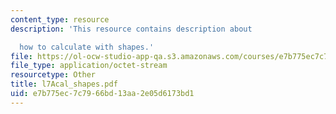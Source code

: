 ```yaml
---
content_type: resource
description: 'This resource contains description about

  how to calculate with shapes.'
file: https://ol-ocw-studio-app-qa.s3.amazonaws.com/courses/e7b775ec7c7966bd13aa2e05d6173bd1_l7acal_shapes.pdf
file_type: application/octet-stream
resourcetype: Other
title: l7Acal_shapes.pdf
uid: e7b775ec-7c79-66bd-13aa-2e05d6173bd1
---
```

